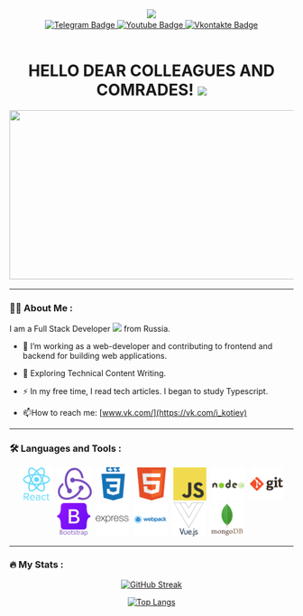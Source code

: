 <div id="header" align="center">
  <img src="https://media.giphy.com/media/M9gbBd9nbDrOTu1Mqx/giphy.gif" width="100"/>
  <div id="badges">
    <a href="https://t.me/ikotiev">
      <img src="https://img.shields.io/badge/Telegram-blue?style=for-the-badge&logo=telegram&logoColor=white" alt="Telegram Badge"/>
    </a>
    <a href="your-youtube-URL">
      <img src="https://img.shields.io/badge/YouTube-red?style=for-the-badge&logo=youtube&logoColor=white" alt="Youtube Badge"/>
    </a>
    <a href="https://vk.com/i_kotiev">
      <img src="https://img.shields.io/badge/Vkontakte-blue?style=for-the-badge&logo=Vk&logoColor=white" alt="Vkontakte Badge"/>
    </a>
  </div>
  <img src="https://komarev.com/ghpvc/?username=ikotiev&style=flat-square&color=blue" alt=""/>
  <h1>
    HELLO DEAR COLLEAGUES AND COMRADES!
    <img src="https://media.giphy.com/media/hvRJCLFzcasrR4ia7z/giphy.gif" width="30px"/>
  </h1>
</div>
<div align="center">
  <img src="https://media.giphy.com/media/dWesBcTLavkZuG35MI/giphy.gif" width="600" height="300"/>
</div>

---

### :woman_technologist: About Me :
I am a Full Stack Developer <img src="https://media.giphy.com/media/WUlplcMpOCEmTGBtBW/giphy.gif" width="30"> from Russia.
- :telescope: I’m working as a web-developer and contributing to frontend and backend for building web applications.

- :seedling: Exploring Technical Content Writing.

- :zap: In my free time, I read tech articles. I began to study Typescript.

- :mailbox:How to reach me: [www.vk.com/](https://vk.com/i_kotiev)

---

### :hammer_and_wrench: Languages and Tools :
<div align="center">
  <img src="https://github.com/devicons/devicon/blob/master/icons/react/react-original-wordmark.svg" title="React" alt="React" width="60" height="60"/>&nbsp;
  <img src="https://github.com/devicons/devicon/blob/master/icons/redux/redux-original.svg" title="Redux" alt="Redux " width="60" height="60"/>&nbsp;
  <img src="https://github.com/devicons/devicon/blob/master/icons/css3/css3-plain-wordmark.svg"  title="CSS3" alt="CSS" width="60" height="60"/>&nbsp;
  <img src="https://github.com/devicons/devicon/blob/master/icons/html5/html5-original.svg" title="HTML5" alt="HTML" width="60" height="60"/>&nbsp;
  <img src="https://github.com/devicons/devicon/blob/master/icons/javascript/javascript-original.svg" title="JavaScript" alt="JavaScript" width="60" height="60"/>&nbsp;
  <img src="https://github.com/devicons/devicon/blob/master/icons/nodejs/nodejs-original-wordmark.svg" title="NodeJS" alt="NodeJS" width="60" height="60"/>&nbsp;
  <img src="https://github.com/devicons/devicon/blob/master/icons/git/git-original-wordmark.svg" title="Git" **alt="Git" width="60" height="60"/>
  <img src="https://github.com/devicons/devicon/blob/master/icons/bootstrap/bootstrap-original-wordmark.svg" title="Bootstrap"  alt=" Bootstrap" width="60" height="60"/>&nbsp;
   <img src="https://github.com/devicons/devicon/blob/master/icons/express/express-original-wordmark.svg" title="Express"  alt="Express" width="60" height="60"/>&nbsp;
   <img src="https://github.com/devicons/devicon/blob/master/icons/webpack/webpack-original-wordmark.svg" title="Webpack"  alt="Webpack" width="60" height="60"/>&nbsp;
  <img src="https://github.com/devicons/devicon/blob/master/icons/vuejs/vuejs-line-wordmark.svg" title="Vue.js"  alt="Vue.js" width="60" height="60"/>&nbsp;
   <img src="https://github.com/devicons/devicon/blob/master/icons/mongodb/mongodb-original-wordmark.svg" title="MongoDB"  alt="MongoDB" width="60" height="60"/>&nbsp;
</div>

---

### :fire: My Stats :

<div align="center">
  
[![GitHub Streak](http://github-readme-streak-stats.herokuapp.com?user=ikotiev&theme=dark&background=000000)](https://git.io/streak-stats)

[![Top Langs](https://github-readme-stats.vercel.app/api/top-langs/?username=ikotiev&layout=compact&theme=vision-friendly-dark)]()
  
</div>


